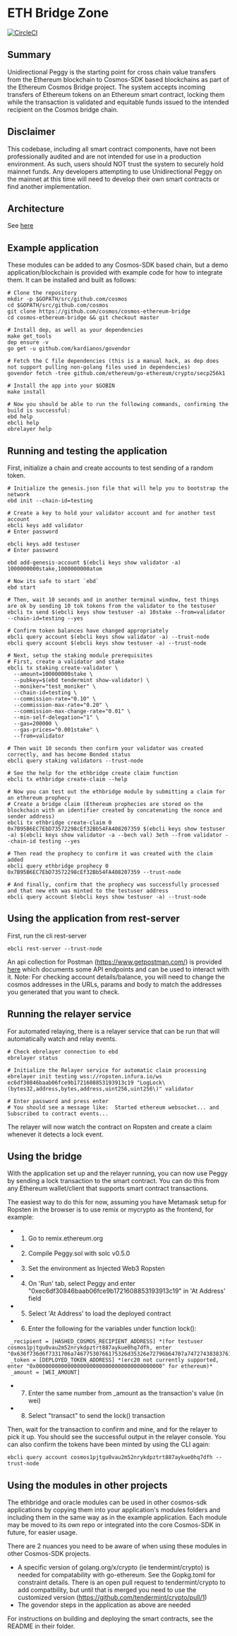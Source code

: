 # ETH Bridge Zone

[![CircleCI](https://circleci.com/gh/cosmos/cosmos-ethereum-bridge/tree/master.svg?style=svg)](https://circleci.com/gh/cosmos/cosmos-ethereum-bridge/tree/master)

## Summary

Unidirectional Peggy is the starting point for cross chain value transfers from the Ethereum blockchain to Cosmos-SDK based blockchains as part of the Ethereum Cosmos Bridge project. The system accepts incoming transfers of Ethereum tokens on an Ethereum smart contract, locking them while the transaction is validated and equitable funds issued to the intended recipient on the Cosmos bridge chain.

## Disclaimer

This codebase, including all smart contract components, have not been professionally audited and are not intended for use in a production environment. As such, users should NOT trust the system to securely hold mainnet funds. Any developers attempting to use Unidirectional Peggy on the mainnet at this time will need to develop their own smart contracts or find another implementation.

## Architecture
See [here](./docs/architecture.md)

## Example application

These modules can be added to any Cosmos-SDK based chain, but a demo application/blockchain is provided with example code for how to integrate them. It can be installed and built as follows:

```
# Clone the repository
mkdir -p $GOPATH/src/github.com/cosmos
cd $GOPATH/src/github.com/cosmos
git clone https://github.com/cosmos/cosmos-ethereum-bridge
cd cosmos-ethereum-bridge && git checkout master

# Install dep, as well as your dependencies
make get_tools
dep ensure -v
go get -u github.com/kardianos/govendor

# Fetch the C file dependencies (this is a manual hack, as dep does not support pulling non-golang files used in dependencies)
govendor fetch -tree github.com/ethereum/go-ethereum/crypto/secp256k1

# Install the app into your $GOBIN
make install

# Now you should be able to run the following commands, confirming the build is successful:
ebd help
ebcli help
ebrelayer help
```

## Running and testing the application

First, initialize a chain and create accounts to test sending of a random token.

```
# Initialize the genesis.json file that will help you to bootstrap the network
ebd init --chain-id=testing

# Create a key to hold your validator account and for another test account
ebcli keys add validator
# Enter password

ebcli keys add testuser
# Enter password

ebd add-genesis-account $(ebcli keys show validator -a) 1000000000stake,1000000000atom

# Now its safe to start `ebd`
ebd start

# Then, wait 10 seconds and in another terminal window, test things are ok by sending 10 tok tokens from the validator to the testuser
ebcli tx send $(ebcli keys show testuser -a) 10stake --from=validator --chain-id=testing --yes

# Confirm token balances have changed appropriately
ebcli query account $(ebcli keys show validator -a) --trust-node
ebcli query account $(ebcli keys show testuser -a) --trust-node

# Next, setup the staking module prerequisites
# First, create a validator and stake
ebcli tx staking create-validator \
  --amount=100000000stake \
  --pubkey=$(ebd tendermint show-validator) \
  --moniker="test_moniker" \
  --chain-id=testing \
  --commission-rate="0.10" \
  --commission-max-rate="0.20" \
  --commission-max-change-rate="0.01" \
  --min-self-delegation="1" \
  --gas=200000 \
  --gas-prices="0.001stake" \
  --from=validator

# Then wait 10 seconds then confirm your validator was created correctly, and has become Bonded status
ebcli query staking validators --trust-node

# See the help for the ethbridge create claim function
ebcli tx ethbridge create-claim --help

# Now you can test out the ethbridge module by submitting a claim for an ethereum prophecy
# Create a bridge claim (Ethereum prophecies are stored on the blockchain with an identifier created by concatenating the nonce and sender address)
ebcli tx ethbridge create-claim 0 0x7B95B6EC7EbD73572298cEf32Bb54FA408207359 $(ebcli keys show testuser -a) $(ebcli keys show validator -a --bech val) 3eth --from validator --chain-id testing --yes

# Then read the prophecy to confirm it was created with the claim added
ebcli query ethbridge prophecy 0 0x7B95B6EC7EbD73572298cEf32Bb54FA408207359 --trust-node

# And finally, confirm that the prophecy was successfully processed and that new eth was minted to the testuser address
ebcli query account $(ebcli keys show testuser -a) --trust-node

```

## Using the application from rest-server

First, run the cli rest-server

```
ebcli rest-server --trust-node
```

An api collection for Postman (https://www.getpostman.com/) is provided [here](./docs/peggy.postman_collection.json) which documents some API endpoints and can be used to interact with it.
Note: For checking account details/balance, you will need to change the cosmos addresses in the URLs, params and body to match the addresses you generated that you want to check.

## Running the relayer service

For automated relaying, there is a relayer service that can be run that will automatically watch and relay events.

```
# Check ebrelayer connection to ebd
ebrelayer status

# Initialize the Relayer service for automatic claim processing
ebrelayer init testing wss://ropsten.infura.io/ws ec6df30846baab06fce9b1721608853193913c19 "LogLock\(bytes32,address,bytes,address,uint256,uint256\)" validator

# Enter password and press enter
# You should see a message like:  Started ethereum websocket... and Subscribed to contract events...
```

The relayer will now watch the contract on Ropsten and create a claim whenever it detects a lock event.

## Using the bridge

With the application set up and the relayer running, you can now use Peggy by sending a lock transaction to the smart contract. You can do this from any Ethereum wallet/client that supports smart contract transactions.

The easiest way to do this for now, assuming you have Metamask setup for Ropsten in the browser is to use remix or mycrypto as the frontend, for example:

- 1.  Go to remix.ethereum.org
- 2.  Compile Peggy.sol with solc v0.5.0
- 3.  Set the environment as Injected Web3 Ropsten
- 4.  On 'Run' tab, select Peggy and enter "0xec6df30846baab06fce9b1721608853193913c19" in 'At Address' field
- 5.  Select 'At Address' to load the deployed contract
- 6.  Enter the following for the variables under function lock():

```
 _recipient = [HASHED_COSMOS_RECIPIENT_ADDRESS] *(for testuser cosmos1pjtgu0vau2m52nrykdpztrt887aykue0hq7dfh, enter "0x636f736d6f7331706a74677530766175326d35326e72796b64707a74727438383761796b756530687137646668")*
 _token = [DEPLOYED_TOKEN_ADDRESS] *(erc20 not currently supported, enter "0x0000000000000000000000000000000000000000" for ethereum)*
 _amount = [WEI_AMOUNT]
```

- 7.  Enter the same number from \_amount as the transaction's value (in wei)
- 8.  Select "transact" to send the lock() transaction

Then, wait for the transaction to confirm and mine, and for the relayer to pick it up. You should see the successful output in the relayer console. You can also confirm the tokens have been minted by using the CLI again:

```
ebcli query account cosmos1pjtgu0vau2m52nrykdpztrt887aykue0hq7dfh --trust-node
```

## Using the modules in other projects

The ethbridge and oracle modules can be used in other cosmos-sdk applications by copying them into your application's modules folders and including them in the same way as in the example application. Each module may be moved to its own repo or integrated into the core Cosmos-SDK in future, for easier usage.

There are 2 nuances you need to be aware of when using these modules in other Cosmos-SDK projects.

- A specific version of golang.org/x/crypto (ie tendermint/crypto) is needed for compatability with go-ethereum. See the Gopkg.toml for constraint details. There is an open pull request to tendermint/crypto to add compatbility, but until that is merged you need to use the customized version (https://github.com/tendermint/crypto/pull/1)
- The govendor steps in the application as above are needed

For instructions on building and deploying the smart contracts, see the README in their folder.
